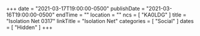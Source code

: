 +++
date = "2021-03-17T19:00:00-0500"
publishDate = "2021-03-16T19:00:00-0500"
endTime = ""
location = ""
ncs = [ "KA0LDG" ]
title = "Isolation Net 0317"
linkTitle = "Isolation Net"
categories = [ "Social" ]
dates = [ "Hidden" ]
+++
